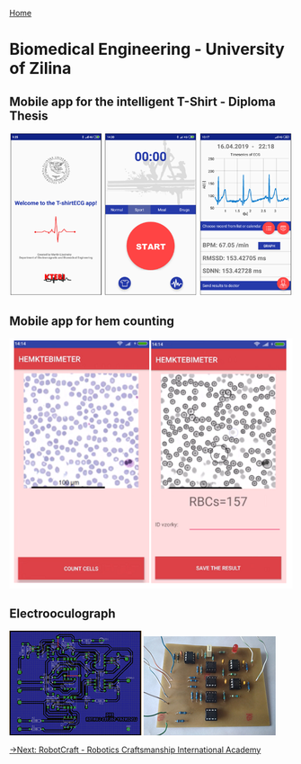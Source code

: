 [Home](../README.md)
# Biomedical Engineering - University of Zilina

## Mobile app for the intelligent T-Shirt - Diploma Thesis
![ecgapp](ecgapp.png)

## Mobile app for hem counting
![krvinkyapp](krvinkyapp.png)

## Electrooculograph
![eog1](hw1.png)
![eog1](hw2.png)
<!-- ![eog1](eog1.jpg)
![eog2](eog2.jpg) -->

[->Next: RobotCraft - Robotics Craftsmanship International Academy](../portugal/readme.md)
